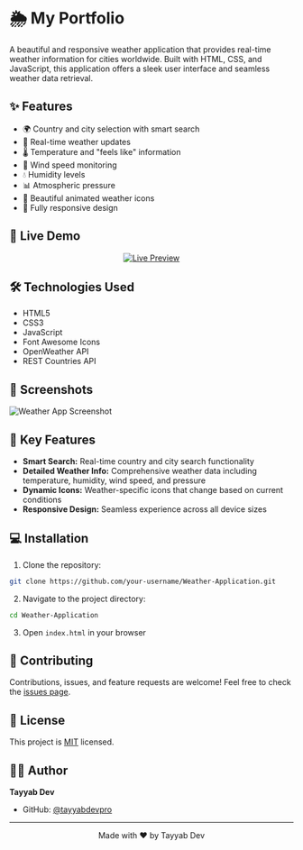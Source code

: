 # 🌦️ My Portfolio

A beautiful and responsive weather application that provides real-time weather information for cities worldwide. Built with HTML, CSS, and JavaScript, this application offers a sleek user interface and seamless weather data retrieval.

## ✨ Features

- 🌍 Country and city selection with smart search
- 🎯 Real-time weather updates
- 🌡️ Temperature and "feels like" information
- 💨 Wind speed monitoring
- 💧 Humidity levels
- 📊 Atmospheric pressure
- 🎨 Beautiful animated weather icons
- 📱 Fully responsive design

## 🚀 Live Demo

<div align="center">
  
  [![Live Preview](https://img.shields.io/badge/LIVE-PREVIEW-brightgreen?style=for-the-badge&logo=github)](https://tayyabdevpro.github.io/Weather-Application/)

</div>

## 🛠️ Technologies Used

- HTML5
- CSS3
- JavaScript
- Font Awesome Icons
- OpenWeather API
- REST Countries API

## 📸 Screenshots

![Weather App Screenshot](screenshot.png)

## 🌟 Key Features

- **Smart Search:** Real-time country and city search functionality
- **Detailed Weather Info:** Comprehensive weather data including temperature, humidity, wind speed, and pressure
- **Dynamic Icons:** Weather-specific icons that change based on current conditions
- **Responsive Design:** Seamless experience across all device sizes

## 💻 Installation

1. Clone the repository:
```bash
git clone https://github.com/your-username/Weather-Application.git
```

2. Navigate to the project directory:
```bash
cd Weather-Application
```

3. Open `index.html` in your browser

## 🤝 Contributing

Contributions, issues, and feature requests are welcome! Feel free to check the [issues page](https://github.com/your-username/Weather-Application/issues).

## 📝 License

This project is [MIT](LICENSE) licensed.

## 👨‍💻 Author

**Tayyab Dev**

- GitHub: [@tayyabdevpro](https://github.com/tayyabdevpro)

---

<div align="center">
  Made with ❤️ by Tayyab Dev
</div>
